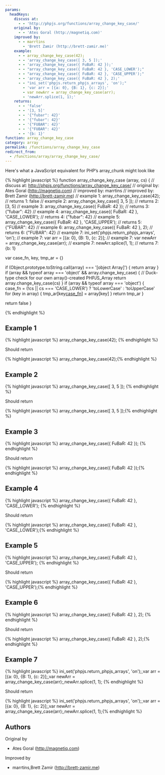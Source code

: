 ```yaml
---
params:
  headKeys:
    discuss at:
      - - 'http://phpjs.org/functions/array_change_key_case/'
    original by:
      - - 'Ates Goral (http://magnetiq.com)'
    improved by:
      - - marrtins
        - 'Brett Zamir (http://brett-zamir.me)'
    example:
      - - array_change_key_case(42);
      - - 'array_change_key_case([ 3, 5 ]);'
      - - 'array_change_key_case({ FuBaR: 42 });'
      - - "array_change_key_case({ FuBaR: 42 }, 'CASE_LOWER');"
      - - "array_change_key_case({ FuBaR: 42 }, 'CASE_UPPER');"
      - - 'array_change_key_case({ FuBaR: 42 }, 2);'
      - - "ini_set('phpjs.return_phpjs_arrays', 'on');"
        - 'var arr = [{a: 0}, {B: 1}, {c: 2}];'
        - var newArr = array_change_key_case(arr);
        - 'newArr.splice(1, 1);'
    returns:
      - - 'false'
      - - '[3, 5]'
      - - '{"fubar": 42}'
      - - '{"fubar": 42}'
      - - '{"FUBAR": 42}'
      - - '{"FUBAR": 42}'
      - - '{b: 1}'
function: array_change_key_case
category: array
permalink: /functions/array_change_key_case
redirect_from:
  - /functions/array/array_change_key_case/
---
```


<!-- WARNING! This file is auto generated by `npm run web:inject`, do not edit by hand -->

Here's what a JavaScript equivalent for PHP’s array_chunk might look like

{% highlight javascript %}
function array_change_key_case (array, cs) {
  //  discuss at: http://phpjs.org/functions/array_change_key_case/
  // original by: Ates Goral (http://magnetiq.com)
  // improved by: marrtins
  // improved by: Brett Zamir (http://brett-zamir.me)
  //   example 1: array_change_key_case(42);
  //   returns 1: false
  //   example 2: array_change_key_case([ 3, 5 ]);
  //   returns 2: [3, 5]
  //   example 3: array_change_key_case({ FuBaR: 42 });
  //   returns 3: {"fubar": 42}
  //   example 4: array_change_key_case({ FuBaR: 42 }, 'CASE_LOWER');
  //   returns 4: {"fubar": 42}
  //   example 5: array_change_key_case({ FuBaR: 42 }, 'CASE_UPPER');
  //   returns 5: {"FUBAR": 42}
  //   example 6: array_change_key_case({ FuBaR: 42 }, 2);
  //   returns 6: {"FUBAR": 42}
  //   example 7: ini_set('phpjs.return_phpjs_arrays', 'on');
  //   example 7: var arr = [{a: 0}, {B: 1}, {c: 2}];
  //   example 7: var newArr = array_change_key_case(arr);
  //   example 7: newArr.splice(1, 1);
  //   returns 7: {b: 1}

  var case_fn, key, tmp_ar = {}

  if (Object.prototype.toString.call(array) === '[object Array]') {
    return array
  }
  if (array && typeof array === 'object' && array.change_key_case) {
    // Duck-type check for our own array()-created PHPJS_Array
    return array.change_key_case(cs)
  }
  if (array && typeof array === 'object') {
    case_fn = (!cs || cs === 'CASE_LOWER') ? 'toLowerCase' : 'toUpperCase'
    for (key in array) {
      tmp_ar[key[case_fn]()] = array[key]
    }
    return tmp_ar
  }

  return false
}

{% endhighlight %}

## Example 1

{% highlight javascript %}
array_change_key_case(42);
{% endhighlight %}

Should return

{% highlight javascript %}
array_change_key_case(42);{% endhighlight %}

## Example 2

{% highlight javascript %}
array_change_key_case([ 3, 5 ]);
{% endhighlight %}

Should return

{% highlight javascript %}
array_change_key_case([ 3, 5 ]);{% endhighlight %}

## Example 3

{% highlight javascript %}
array_change_key_case({ FuBaR: 42 });
{% endhighlight %}

Should return

{% highlight javascript %}
array_change_key_case({ FuBaR: 42 });{% endhighlight %}

## Example 4

{% highlight javascript %}
array_change_key_case({ FuBaR: 42 }, 'CASE_LOWER');
{% endhighlight %}

Should return

{% highlight javascript %}
array_change_key_case({ FuBaR: 42 }, 'CASE_LOWER');{% endhighlight %}

## Example 5

{% highlight javascript %}
array_change_key_case({ FuBaR: 42 }, 'CASE_UPPER');
{% endhighlight %}

Should return

{% highlight javascript %}
array_change_key_case({ FuBaR: 42 }, 'CASE_UPPER');{% endhighlight %}

## Example 6

{% highlight javascript %}
array_change_key_case({ FuBaR: 42 }, 2);
{% endhighlight %}

Should return

{% highlight javascript %}
array_change_key_case({ FuBaR: 42 }, 2);{% endhighlight %}

## Example 7

{% highlight javascript %}
ini_set('phpjs.return_phpjs_arrays', 'on');,var arr = [{a: 0}, {B: 1}, {c: 2}];,var newArr = array_change_key_case(arr);,newArr.splice(1, 1);
{% endhighlight %}

Should return

{% highlight javascript %}
ini_set('phpjs.return_phpjs_arrays', 'on');,var arr = [{a: 0}, {B: 1}, {c: 2}];,var newArr = array_change_key_case(arr);,newArr.splice(1, 1);{% endhighlight %}


## Authors


Original by

- Ates Goral (http://magnetiq.com)


Improved by

- marrtins,Brett Zamir (http://brett-zamir.me)

